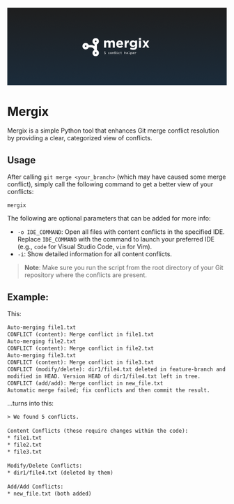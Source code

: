 <p align="center">
    <img src="mergix_theme.png" width="1000" alt="Mergix"/>
</p>

# Mergix

Mergix is a simple Python tool that enhances Git merge conflict resolution by providing a clear, categorized view of conflicts.

## Usage

After calling `git merge <your_branch>` (which may have caused some merge conflict), simply call the following command to get a better view of your conflicts:
```
mergix
```

The following are optional parameters that can be added for more info:

- `-o IDE_COMMAND`: Open all files with content conflicts in the specified IDE. Replace `IDE_COMMAND` with the command to launch your preferred IDE (e.g., `code` for Visual Studio Code, `vim` for Vim).
- `-i`: Show detailed information for all content conflicts.

> **Note**: Make sure you run the script from the root directory of your Git repository where the conflicts are present.

## Example:

This:
```
Auto-merging file1.txt
CONFLICT (content): Merge conflict in file1.txt
Auto-merging file2.txt
CONFLICT (content): Merge conflict in file2.txt
Auto-merging file3.txt
CONFLICT (content): Merge conflict in file3.txt
CONFLICT (modify/delete): dir1/file4.txt deleted in feature-branch and modified in HEAD. Version HEAD of dir1/file4.txt left in tree.
CONFLICT (add/add): Merge conflict in new_file.txt
Automatic merge failed; fix conflicts and then commit the result.
```
...turns into this:
```
> We found 5 conflicts.

Content Conflicts (these require changes within the code):
* file1.txt
* file2.txt
* file3.txt

Modify/Delete Conflicts:
* dir1/file4.txt (deleted by them)

Add/Add Conflicts:
* new_file.txt (both added)
```